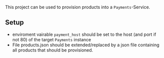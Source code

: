 This project can be used to provision products into a `Payments`-Service.

## Setup
* enviroment vairable `payment_host` should be set to the host (and port if not 80) of the target `Payments` instance 
* File products.json should be extended/replaced by a json file containing all products that should be provisioned.

